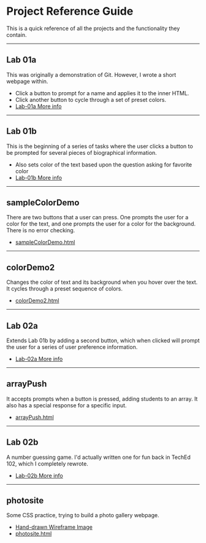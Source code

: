# Project Reference Guide

This is a quick reference of all the projects and the functionality they contain.

***

## Lab 01a

This was originally a demonstration of Git.  However, I wrote a short webpage within.

- Click a button to prompt for a name and applies it to the inner HTML.
- Click another button to cycle through a set of preset colors.
- [Lab-01a More info](./lab-01a/lab-01a.md)

***

## Lab 01b

This is the beginning of a series of tasks where the user clicks a button to be prompted for several pieces of biographical information.

- Also sets color of the text based upon the question asking for favorite color
- [Lab-01b More info](./lab-01b/lab-01b.md)

***

## sampleColorDemo

There are two buttons that a user can press.  One prompts the user for a color for the text, and one prompts the user for a color for the background.  There is no error checking.

- [sampleColorDemo.html](./other/sampleColorDemo.html)

***

## colorDemo2

Changes the color of text and its background when you hover over the text.  It cycles through a preset sequence of colors.

- [colorDemo2.html](./other/colorDemo2.html)

***

## Lab 02a

Extends Lab 01b by adding a second button, which when clicked will prompt the user for a series of user preference information.

- [Lab-02a More info](./lab-02a/lab-02a.md)

***

## arrayPush

It accepts prompts when a button is pressed, adding students to an array.  It also has a special response for a specific input.

- [arrayPush.html](./other/arrayPush.html)

***

## Lab 02b

A number guessing game.  I'd actually written one for fun back in TechEd 102, which I completely rewrote.

- [Lab-02b More info](./lab-02b/lab-02b.md)

***

## photosite

Some CSS practice, trying to build a photo gallery webpage.

- [Hand-drawn Wireframe Image](./photosite/PhotographySiteWireframe.jpg)
- [photosite.html](./photosite/photosite.html)
